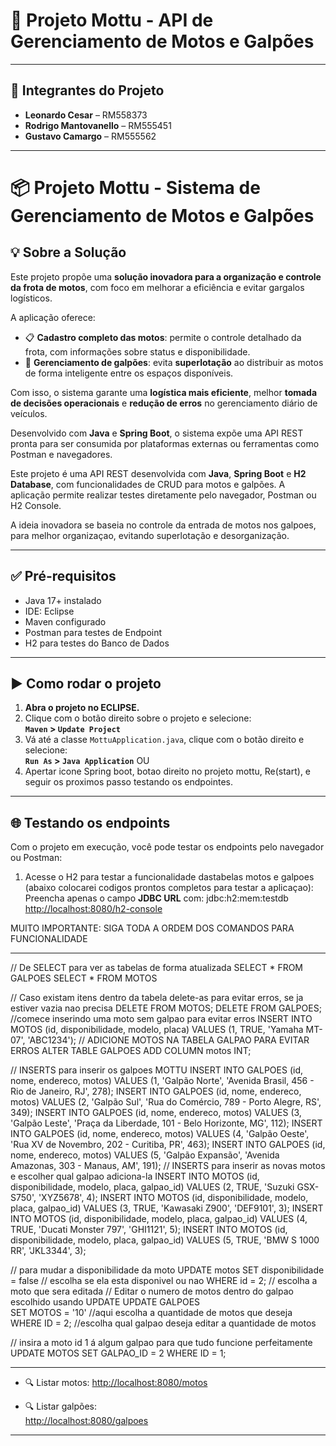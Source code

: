 # 🚀 Projeto Mottu - API de Gerenciamento de Motos e Galpões

---

## 👥 Integrantes do Projeto

- **Leonardo Cesar** – RM558373  
- **Rodrigo Mantovanello** – RM555451  
- **Gustavo Camargo** – RM555562

---

# 📦 Projeto Mottu - Sistema de Gerenciamento de Motos e Galpões

## 💡 Sobre a Solução

Este projeto propõe uma **solução inovadora para a organização e controle da frota de motos**, com foco em melhorar a eficiência e evitar gargalos logísticos.

A aplicação oferece:

- 📋 **Cadastro completo das motos**: permite o controle detalhado da frota, com informações sobre status e disponibilidade.
- 🏢 **Gerenciamento de galpões**: evita **superlotação** ao distribuir as motos de forma inteligente entre os espaços disponíveis.

Com isso, o sistema garante uma **logística mais eficiente**, melhor **tomada de decisões operacionais** e **redução de erros** no gerenciamento diário de veículos.

Desenvolvido com **Java** e **Spring Boot**, o sistema expõe uma API REST pronta para ser consumida por plataformas externas ou ferramentas como Postman e navegadores.

Este projeto é uma API REST desenvolvida com **Java**, **Spring Boot** e **H2 Database**, com funcionalidades de CRUD para motos e galpões. A aplicação permite realizar testes diretamente pelo navegador, Postman ou H2 Console.

A ideia inovadora se baseia no controle da entrada de motos nos galpoes, para melhor organizaçao, evitando superlotação e desorganização.

---

## ✅ Pré-requisitos

- Java 17+ instalado
- IDE: Eclipse 
- Maven configurado
- Postman para testes de Endpoint
- H2 para testes do Banco de Dados

---

## ▶️ Como rodar o projeto

1. **Abra o projeto no ECLIPSE.**
2. Clique com o botão direito sobre o projeto e selecione:  
   **`Maven` > `Update Project`**
3. Vá até a classe `MottuApplication.java`, clique com o botão direito e selecione:  
   **`Run As` > `Java Application`**
   OU
3. Apertar icone Spring boot, botao direito no projeto mottu, Re(start), e seguir os proximos passo testando os endpointes.

---

## 🌐 Testando os endpoints

Com o projeto em execução, você pode testar os endpoints pelo navegador ou Postman:

1. Acesse o H2 para testar a funcionalidade dastabelas motos e galpoes (abaixo colocarei codigos prontos completos para testar a aplicaçao):
 Preencha apenas o campo **JDBC URL** com:  jdbc:h2:mem:testdb
   [http://localhost:8080/h2-console](http://localhost:8080/h2-console)

MUITO IMPORTANTE: SIGA TODA A ORDEM DOS COMANDOS PARA FUNCIONALIDADE

   ****

// De SELECT para ver as tabelas de forma atualizada
SELECT * FROM GALPOES
SELECT * FROM MOTOS
 
// Caso existam itens dentro da tabela delete-as para evitar erros, se ja estiver vazia nao precisa
DELETE FROM MOTOS;
DELETE FROM GALPOES;
//comece inserindo uma moto sem galpao para evitar erros
INSERT INTO MOTOS (id, disponibilidade, modelo, placa) VALUES (1, TRUE, 'Yamaha MT-07', 'ABC1234');
// ADICIONE MOTOS NA TABELA GALPAO PARA EVITAR ERROS
ALTER TABLE GALPOES ADD COLUMN motos INT;

 
// INSERTS para inserir os galpoes MOTTU
INSERT INTO GALPOES (id, nome, endereco, motos) VALUES (1, 'Galpão Norte', 'Avenida Brasil, 456 - Rio de Janeiro, RJ', 278);
INSERT INTO GALPOES (id, nome, endereco, motos) VALUES (2, 'Galpão Sul', 'Rua do Comércio, 789 - Porto Alegre, RS', 349);
INSERT INTO GALPOES (id, nome, endereco, motos) VALUES (3, 'Galpão Leste', 'Praça da Liberdade, 101 - Belo Horizonte, MG', 112);
INSERT INTO GALPOES (id, nome, endereco, motos) VALUES (4, 'Galpão Oeste', 'Rua XV de Novembro, 202 - Curitiba, PR', 463);
INSERT INTO GALPOES (id, nome, endereco, motos) VALUES (5, 'Galpão Expansão', 'Avenida Amazonas, 303 - Manaus, AM', 191);
// INSERTS para inserir as novas motos e escolher qual galpao adiciona-la
INSERT INTO MOTOS (id, disponibilidade, modelo, placa, galpao_id) VALUES (2, TRUE, 'Suzuki GSX-S750', 'XYZ5678', 4);
INSERT INTO MOTOS (id, disponibilidade, modelo, placa, galpao_id) VALUES (3, TRUE, 'Kawasaki Z900', 'DEF9101', 3);
INSERT INTO MOTOS (id, disponibilidade, modelo, placa, galpao_id) VALUES (4, TRUE, 'Ducati Monster 797', 'GHI1121', 5);
INSERT INTO MOTOS (id, disponibilidade, modelo, placa, galpao_id) VALUES (5, TRUE, 'BMW S 1000 RR', 'JKL3344', 3);
 
// para mudar a disponibilidade da moto
UPDATE motos
SET disponibilidade = false // escolha se ela esta disponivel ou nao
WHERE id = 2; // escolha a moto que sera editada
// Editar o numero de motos dentro do galpao escolhido usando UPDATE
UPDATE GALPOES  
SET MOTOS = '10'  //aqui escolha a quantidade de motos que deseja
WHERE ID = 2; //escolha qual galpao deseja editar a quantidade de motos
 
// insira a moto id 1 á algum galpao para que tudo funcione perfeitamente
UPDATE MOTOS
SET GALPAO_ID = 2
WHERE ID = 1;

****

- 🔍 Listar motos:
  [http://localhost:8080/motos](http://localhost:8080/motos)

- 🔍 Listar galpões:  
  [http://localhost:8080/galpoes](http://localhost:8080/galpoes)

---




